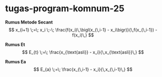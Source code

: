 # tugas-program-komnum-25

**Rumus Metode Secant**  
$$
x_{i+1} \;=\; x_i \;-\; \frac{f(x_i)\,\bigl(x_{\,i-1} - x_i\bigr)}{\,f(x_{\,i-1}) - f(x_i)\,}
$$

**Rumus Et**  
$$
E_{t} \;=\; \frac{x_{\text{asli}} - x_i}{\,x_{\text{asli}}\,}
$$

**Rumus Ea**  
$$
E_{a} \;=\; \frac{x_{\,i-1} - x_i}{\,x_{\,i-1}\,}
$$
